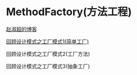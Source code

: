 # MethodFactory(方法工程)


[赵淑超的博客](http://ifarseer.github.io/)

[回顾设计模式之工厂模式1(简单工厂)](http://ifarseer.github.io/2016/04/14/%E5%9B%9E%E9%A1%BE%E8%AE%BE%E8%AE%A1%E6%A8%A1%E5%BC%8F%E4%B9%8B%E5%B7%A5%E5%8E%82%E6%A8%A1%E5%BC%8F1(%E7%AE%80%E5%8D%95%E5%B7%A5%E5%8E%82)/)

回顾设计模式之工厂模式2(工厂方法)

回顾设计模式之工厂模式3(抽象工厂)